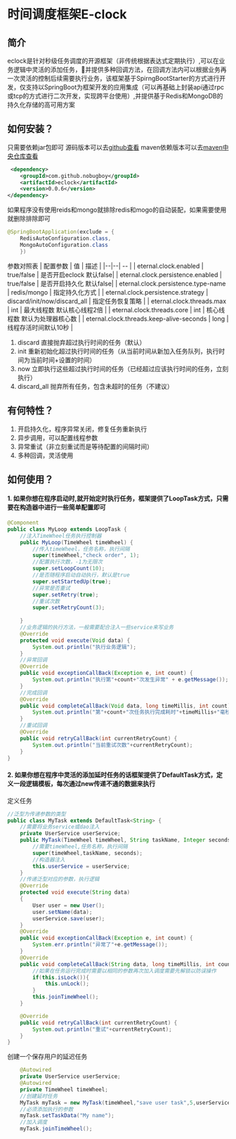 # 时间调度框架E-clock
## 简介
eclock是针对秒级任务调度的开源框架（非传统根据表达式定期执行）,可以在业务逻辑中灵活的添加任务，并提供多种回调方法，在回调方法内可以根据业务再一次灵活的控制后续需要执行业务，该框架基于SpirngBootStarter的方式进行开发，仅支持以SpringBoot为框架开发的应用集成（可以再基础上封装api通过rpc或tcp的方式进行二次开发，实现跨平台使用）,并提供基于Redis和MongoDB的持久化存储的高可用方案
## 如何安装？
只需要依赖jar包即可
源码版本可以去[github查看](https://github.com/NoBugBoy/eclock)
maven依赖版本可以去[maven中央仓库查看](https://mvnrepository.com/artifact/com.github.nobugboy/eclock)
```xml
 <dependency>
    <groupId>com.github.nobugboy</groupId>
    <artifactId>eclock</artifactId>
    <version>0.0.6</version>
</dependency>
```
如果程序没有使用reids和mongo就排除redis和mogo的自动装配，如果需要使用就删除排除即可
```java
@SpringBootApplication(exclude = {
    RedisAutoConfiguration.class,
    MongoAutoConfiguration.class
    })
```
参数对照表
| 配置参数 | 值 | 描述 |
|--|--| -- |
| eternal.clock.enabled | true/false | 是否开启eclock 默认false|
| eternal.clock.persistence.enabled | true/false | 是否开启持久化 默认false|
| eternal.clock.persistence.type-name | redis/mongo | 指定持久化方式 |
| eternal.clock.persistence.strategy | discard/init/now/discard_all | 指定任务恢复策略 |
| eternal.clock.threads.max | int | 最大线程数 默认核心线程2倍 |
| eternal.clock.threads.core | int | 核心线程数 默认为处理器核心数 |
| eternal.clock.threads.keep-alive-seconds | long | 线程存活时间默认10秒 |


1. discard 直接抛弃超过执行时间的任务（默认）
2. init 重新初始化超过执行时间的任务（从当前时间从新加入任务队列，执行时间为当前时间+设置的时间）
3. now 立即执行这些超过执行时间的任务（已经超过应该执行时间的任务，立刻执行）
4. discard_all 抛弃所有任务，包含未超时的任务（不建议）


## 有何特性？

 1. 开启持久化，程序异常关闭，修复任务重新执行
 2. 异步调用，可以配置线程参数
 3. 异常重试（非立刻重试而是等待配置的间隔时间）
 4. 多种回调，灵活使用

## 如何使用？
#### 1. 如果你想在程序启动时,就开始**定时执行任务**，框架提供了LoopTask方式，只需要在构造器中进行一些简单配置即可
```java
@Component
public class MyLoop extends LoopTask {
	//注入TimeWheel任务执行控制器
    public MyLoop(TimeWheel timeWheel) {
    	//传入timeWheel，任务名称，执行间隔
        super(timeWheel,"check order", 1);
        //配置执行次数，-1为无限次
        super.setLoopCount(10);
        //是否随程序启动自动执行，默认是true
        super.setStartedUp(true);
        //异常是否重试
        super.setRetry(true);
        //重试次数
        super.setRetryCount(3);
        
    }
    //业务逻辑的执行方法，一般需要配合注入一些service来写业务
    @Override
    protected void execute(Void data) {
        System.out.println("执行业务逻辑");
    }
    //异常回调
    @Override
    public void exceptionCallBack(Exception e, int count) {
        System.out.println("执行第"+count+"次发生异常" + e.getMessage());
    }
    //完成回调
    @Override
    public void completeCallBack(Void data, long timeMillis, int count) {
        System.out.println("第"+count+"次任务执行完成耗时"+timeMillis+"毫秒");
    }
    //重试回调
    @Override
    public void retryCallBack(int currentRetryCount) {
        System.out.println("当前重试次数"+currentRetryCount);
    }
}
```
#### 2. 如果你想在程序中灵活的添加延时任务的话框架提供了DefaultTask方式，定义一段逻辑模板，每次通过new传递不通的数据来执行
定义任务
```java
//泛型为传递参数的类型
public class MyTask extends DefaultTask<String> {
    //需要将业务service或dao注入
    private UserService userService;
    public MyTask(TimeWheel timeWheel, String taskName, Integer seconds, UserService userService) {
        //需要timeWheel,任务名称，执行间隔
        super(timeWheel,taskName, seconds);
        //构造器注入
        this.userService = userService;
    }
    //传递泛型对应的参数，执行逻辑
    @Override
    protected void execute(String data)
    {
        User user = new User();
        user.setName(data);
        userService.save(user);
    }
    @Override
    public void exceptionCallBack(Exception e, int count) {
        System.err.println("异常了"+e.getMessage());
    }
    @Override
    public void completeCallBack(String data, long timeMillis, int count) {
        //如果在任务运行完成时需要以相同的参数再次加入调度需要先解锁以防误操作
        if(this.isLock()){
            this.unLock();
        }
        this.joinTimeWheel();
    }

    @Override
    public void retryCallBack(int currentRetryCount) {
        System.out.println("重试"+currentRetryCount);
    }
}
```
创建一个保存用户的延迟任务
```java
    @Autowired
    private UserService userService;
    @Autowired
    private TimeWheel timeWheel;
    //创建延时任务
    MyTask myTask = new MyTask(timeWheel,"save user task",5,userService);
    //必须添加执行的参数
    myTask.setTaskData("My name");
    //加入调度
    myTask.joinTimeWheel();
```
